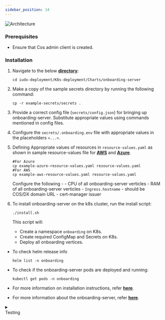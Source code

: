 ```yaml
---
sidebar_position: 14
---
```


<div class="img_background">
<div style={{textAlign: 'center'}}>

![Architecture](https://s3-ap-south-1-docs-resources.s3.ap-south-1.amazonaws.com/IUDX-resources/onboarding.png)<br/>

</div></div>

### Prerequisites

- Ensure that Cos admin client is created.

### Installation

1. Navigate to the below **[directory](https://github.com/datakaveri/iudx-deployment/tree/5.0.0/K8s-deployment/Charts/onboarding-server)**:

    ```
    cd iudx-deployment/K8s-deployment/Charts/onboarding-server
    ```

2. Make a copy of the sample secrets directory by running the following command:
    ```
    cp -r example-secrets/secrets .
    ```

3. Provide a correct config file (`secrets/config.json`) for bringing up onboarding-server. Substitute appropriate values using commands mentioned in config files.

4. Configure the `secrets/.onboarding.env` file with appropriate values in the placeholders `<...>`.

5. Defining Appropriate values of resources in `resource-values.yaml` as shown in sample resource-values file for **[AWS](https://github.com/datakaveri/iudx-deployment/blob/5.0.0/K8s-deployment/Charts/onboarding-server/example-aws-resource-values.yaml)** and **[Azure](https://github.com/datakaveri/iudx-deployment/blob/5.0.0/K8s-deployment/Charts/onboarding-server/example-azure-resource-values.yaml)**.  

    ```
    #For Azure
    cp example-azure-resource-values.yaml resource-values.yaml
    #For AWS
    cp example-aws-resource-values.yaml resource-values.yaml
    ```
    Configure the following -
       - CPU of all onboarding-server verticles
       - RAM of all onboarding-server verticles
       - `Ingress.hostname` - should be COS/DX domain URL
       - cert-manager issuer

6. To install onboarding-server on the k8s cluster, run the install script:
    ```
    ./install.sh
    ```

    This script will:
    - Create a namespace `onboarding` on K8s.
    - Create required ConfigMap and Secrets on K8s.
    - Deploy all onboarding vertices.

- To check helm release info
    ```
    helm list -n onboarding
    ```

- To check if the onboarding-server pods are deployed and running:
    ```
    kubectl get pods -n onboarding
    ```

- For more information on installation instructions, refer **[here](https://github.com/datakaveri/iudx-deployment/tree/5.0.0/K8s-deployment/Charts/onboarding-server#introduction)**.
- For more information about the onboarding-server, refer **[here](https://github.com/datakaveri/iudx-onboarding-server/tree/1.0.1)**.

<details>
<summary><div class="style">Testing</div></summary>

- Onboarding-server API documentation can be accessed from `https://<cos-domain>/onboarding/apis`.
- Check the logs of all pods in `onboarding` namespace, there should not be any error log. If it's there, please address as specified/indicated by the log:
    ```
    kubectl logs -f -n onboarding <onboarding-pod-name>
    ```

</details>
